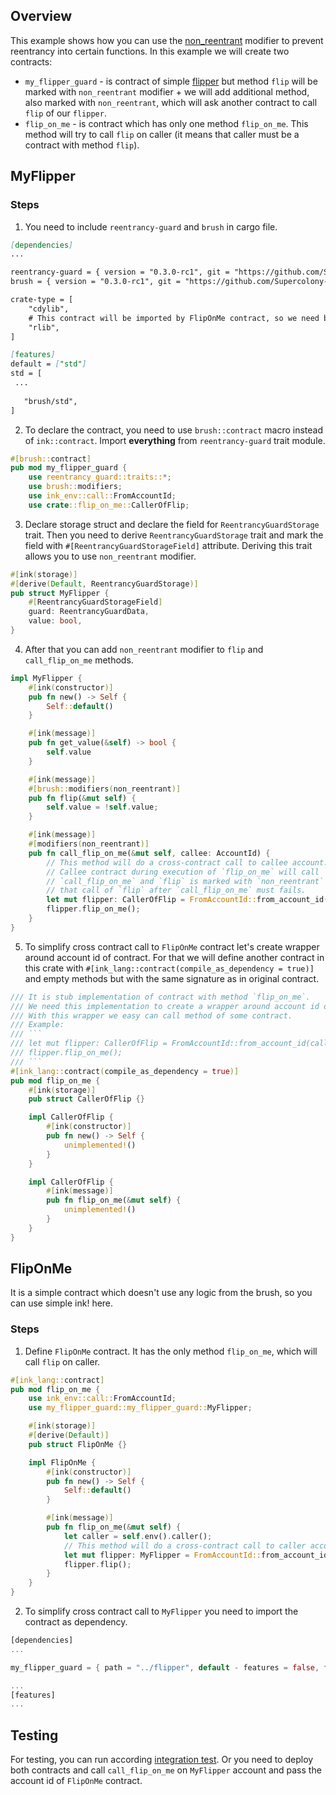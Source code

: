 ## Overview

This example shows how you can use the [non_reentrant](contracts/security/reentrancy-guard)
modifier to prevent reentrancy into certain functions. In this example we will create two contracts:

- `my_flipper_guard` - is contract of simple [flipper](https://github.com/paritytech/ink/tree/master/examples/flipper)
  but method `flip` will be marked with `non_reentrant` modifier + we will add additional method, also marked
  with `non_reentrant`, which will ask another contract to call `flip` of our `flipper`.
- `flip_on_me` - is contract which has only one method `flip_on_me`. This method will try to call `flip` on caller
  (it means that caller must be a contract with method `flip`).

## MyFlipper

### Steps

1. You need to include `reentrancy-guard` and `brush` in cargo file.

```markdown
[dependencies]
...

reentrancy-guard = { version = "0.3.0-rc1", git = "https://github.com/Supercolony-net/openbrush-contracts", default-features = false }
brush = { version = "0.3.0-rc1", git = "https://github.com/Supercolony-net/openbrush-contracts", default-features = false }

crate-type = [
    "cdylib",
    # This contract will be imported by FlipOnMe contract, so we need build this crate also like a `rlib`
    "rlib",
]

[features]
default = ["std"]
std = [
 ...
   
   "brush/std",
]
```

2. To declare the contract, you need to use `brush::contract` macro instead of `ink::contract`. Import **everything**
   from `reentrancy-guard` trait module.

```rust
#[brush::contract]
pub mod my_flipper_guard {
    use reentrancy_guard::traits::*;
    use brush::modifiers;
    use ink_env::call::FromAccountId;
    use crate::flip_on_me::CallerOfFlip;
```

3. Declare storage struct and declare the field for `ReentrancyGuardStorage` trait. Then you need to
   derive `ReentrancyGuardStorage` trait and mark the field with `#[ReentrancyGuardStorageField]` attribute. Deriving
   this trait allows you to use `non_reentrant` modifier.

```rust
#[ink(storage)]
#[derive(Default, ReentrancyGuardStorage)]
pub struct MyFlipper {
    #[ReentrancyGuardStorageField]
    guard: ReentrancyGuardData,
    value: bool,
}
```

4. After that you can add `non_reentrant` modifier to `flip` and `call_flip_on_me` methods.

```rust
impl MyFlipper {
    #[ink(constructor)]
    pub fn new() -> Self {
        Self::default()
    }

    #[ink(message)]
    pub fn get_value(&self) -> bool {
        self.value
    }

    #[ink(message)]
    #[brush::modifiers(non_reentrant)]
    pub fn flip(&mut self) {
        self.value = !self.value;
    }

    #[ink(message)]
    #[modifiers(non_reentrant)]
    pub fn call_flip_on_me(&mut self, callee: AccountId) {
        // This method will do a cross-contract call to callee account. It calls method `flip_on_me`.
        // Callee contract during execution of `flip_on_me` will call `flip` of this contract.
        // `call_flip_on_me` and `flip` is marked with `non_reentrant` modifier. It means,
        // that call of `flip` after `call_flip_on_me` must fails.
        let mut flipper: CallerOfFlip = FromAccountId::from_account_id(callee);
        flipper.flip_on_me();
    }
}
```

5. To simplify cross contract call to `FlipOnMe` contract let's create wrapper around account id of contract. For that
   we will define another contract in this crate with `#[ink_lang::contract(compile_as_dependency = true)]`
   and empty methods but with the same signature as in original contract.

```rust
/// It is stub implementation of contract with method `flip_on_me`.
/// We need this implementation to create a wrapper around account id of contract.
/// With this wrapper we easy can call method of some contract.
/// Example:
/// ```
/// let mut flipper: CallerOfFlip = FromAccountId::from_account_id(callee);
/// flipper.flip_on_me();
/// ```
#[ink_lang::contract(compile_as_dependency = true)]
pub mod flip_on_me {
    #[ink(storage)]
    pub struct CallerOfFlip {}

    impl CallerOfFlip {
        #[ink(constructor)]
        pub fn new() -> Self {
            unimplemented!()
        }
    }

    impl CallerOfFlip {
        #[ink(message)]
        pub fn flip_on_me(&mut self) {
            unimplemented!()
        }
    }
}
```

## FlipOnMe

It is a simple contract which doesn't use any logic from the brush, so you can use simple ink! here.

### Steps

1. Define `FlipOnMe` contract. It has the only method `flip_on_me`, which will call `flip` on caller.

```rust
#[ink_lang::contract]
pub mod flip_on_me {
    use ink_env::call::FromAccountId;
    use my_flipper_guard::my_flipper_guard::MyFlipper;

    #[ink(storage)]
    #[derive(Default)]
    pub struct FlipOnMe {}

    impl FlipOnMe {
        #[ink(constructor)]
        pub fn new() -> Self {
            Self::default()
        }

        #[ink(message)]
        pub fn flip_on_me(&mut self) {
            let caller = self.env().caller();
            // This method will do a cross-contract call to caller account. It will try to call `flip`
            let mut flipper: MyFlipper = FromAccountId::from_account_id(caller);
            flipper.flip();
        }
    }
}
```

2. To simplify cross contract call to `MyFlipper` you need to import the contract as dependency.

```rust
[dependencies]
...

my_flipper_guard = { path = "../flipper", default - features = false, features = ["ink-as-dependency"] }

...
[features]
...
```

## Testing

For testing, you can run according [integration test](tests/reentrancy-guard.tests.ts). Or you need to deploy both
contracts and call `call_flip_on_me` on `MyFlipper`
account and pass the account id of `FlipOnMe` contract.
